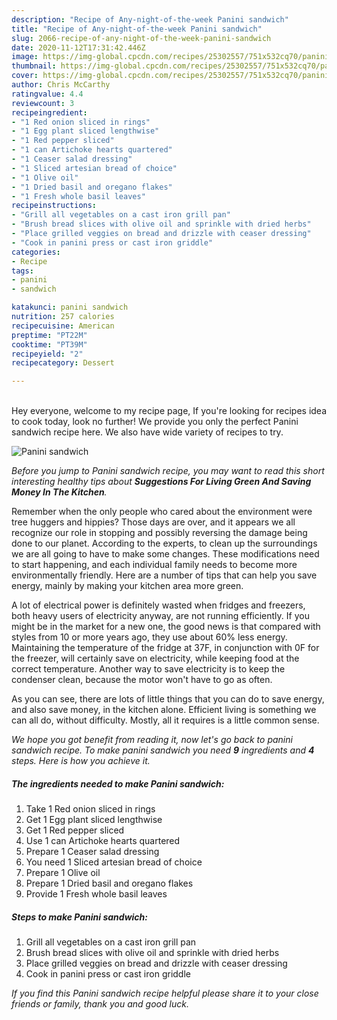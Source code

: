 ```yaml
---
description: "Recipe of Any-night-of-the-week Panini sandwich"
title: "Recipe of Any-night-of-the-week Panini sandwich"
slug: 2066-recipe-of-any-night-of-the-week-panini-sandwich
date: 2020-11-12T17:31:42.446Z
image: https://img-global.cpcdn.com/recipes/25302557/751x532cq70/panini-sandwich-recipe-main-photo.jpg
thumbnail: https://img-global.cpcdn.com/recipes/25302557/751x532cq70/panini-sandwich-recipe-main-photo.jpg
cover: https://img-global.cpcdn.com/recipes/25302557/751x532cq70/panini-sandwich-recipe-main-photo.jpg
author: Chris McCarthy
ratingvalue: 4.4
reviewcount: 3
recipeingredient:
- "1 Red onion sliced in rings"
- "1 Egg plant sliced lengthwise"
- "1 Red pepper sliced"
- "1 can Artichoke hearts quartered"
- "1 Ceaser salad dressing"
- "1 Sliced artesian bread of choice"
- "1 Olive oil"
- "1 Dried basil and oregano flakes"
- "1 Fresh whole basil leaves"
recipeinstructions:
- "Grill all vegetables on a cast iron grill pan"
- "Brush bread slices with olive oil and sprinkle with dried herbs"
- "Place grilled veggies on bread and drizzle with ceaser dressing"
- "Cook in panini press or cast iron griddle"
categories:
- Recipe
tags:
- panini
- sandwich

katakunci: panini sandwich 
nutrition: 257 calories
recipecuisine: American
preptime: "PT22M"
cooktime: "PT39M"
recipeyield: "2"
recipecategory: Dessert

---
```

<br>
Hey everyone, welcome to my recipe page, If you're looking for recipes idea to cook today, look no further! We provide you only the perfect Panini sandwich recipe here. We also have wide variety of recipes to try.
<br>


![Panini sandwich](https://img-global.cpcdn.com/recipes/25302557/751x532cq70/panini-sandwich-recipe-main-photo.jpg)

<i>Before you jump to Panini sandwich recipe, you may want to read this short interesting healthy tips about 
<strong>Suggestions For Living Green And Saving Money In The Kitchen</strong>.</i>
</br>

Remember when the only people who cared about the environment were tree huggers and hippies? Those days are over, and it appears we all recognize our role in stopping and possibly reversing the damage being done to our planet. According to the experts, to clean up the surroundings we are all going to have to make some changes. These modifications need to start happening, and each individual family needs to become more environmentally friendly. Here are a number of tips that can help you save energy, mainly by making your kitchen area more green.

A lot of electrical power is definitely wasted when fridges and freezers, both heavy users of electricity anyway, are not running efficiently. If you might be in the market for a new one, the good news is that compared with styles from 10 or more years ago, they use about 60% less energy. Maintaining the temperature of the fridge at 37F, in conjunction with 0F for the freezer, will certainly save on electricity, while keeping food at the correct temperature. Another way to save electricity is to keep the condenser clean, because the motor won't have to go as often.

As you can see, there are lots of little things that you can do to save energy, and also save money, in the kitchen alone. Efficient living is something we can all do, without difficulty. Mostly, all it requires is a little common sense.


<i>We hope you got benefit from reading it, now let's go back to panini sandwich recipe. To make panini sandwich you need <strong>9</strong> ingredients and <strong>4</strong> steps. Here is how you achieve it.
</i>

##### The ingredients needed to make Panini sandwich:

1. Take 1 Red onion sliced in rings
1. Get 1 Egg plant sliced lengthwise
1. Get 1 Red pepper sliced
1. Use 1 can Artichoke hearts quartered
1. Prepare 1 Ceaser salad dressing
1. You need 1 Sliced artesian bread of choice
1. Prepare 1 Olive oil
1. Prepare 1 Dried basil and oregano flakes
1. Provide 1 Fresh whole basil leaves


##### Steps to make Panini sandwich:

1. Grill all vegetables on a cast iron grill pan
1. Brush bread slices with olive oil and sprinkle with dried herbs
1. Place grilled veggies on bread and drizzle with ceaser dressing
1. Cook in panini press or cast iron griddle


<i>If you find this Panini sandwich recipe helpful please share it to your close friends or family, thank you and good luck.</i>
